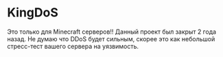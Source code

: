 # KingDoS
Это только для Minecraft серверов!!
Данный проект был закрыт 2 года назад. Не думаю что DDoS будет сильным, скорее это как небольшой стресс-тест вашего сервера на уязвимость.
